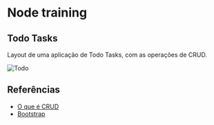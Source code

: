 # Node training

## Todo Tasks

Layout de uma aplicação de Todo Tasks, com as operações de CRUD.

![Todo](https://tichung.com/blog/2021/20200323_flask/feature_hu3e648f129a6d3d9f6c88c7dbd8276791_92781_1320x0_resize_box_3.png)

## Referências

- [O que é CRUD](https://coodesh.com/blog/dicionario/o-que-e-crud)
- [Bootstrap](https://getbootstrap.com)
